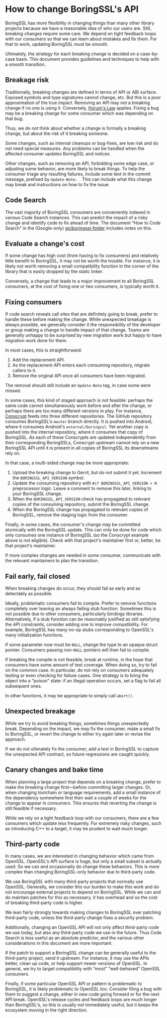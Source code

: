 # How to change BoringSSL's API

BoringSSL has more flexibility in changing things than many other library projects because we have a reasonable idea of who our users are. Still, breaking changes require some care. We depend on tight feedback loops with our consumers so that we can learn about mistakes and fix them. For that to work, updating BoringSSL must be smooth.

Ultimately, the strategy for each breaking change is decided on a case-by-case basis. This document provides guidelines and techniques to help with a smooth transition.

## Breakage risk

Traditionally, breaking changes are defined in terms of API or ABI surface. Exposed symbols and type signatures cannot change, etc. But this is a poor approximation of the true impact. Removing an API may not a breaking change if no one is using it. Conversely, [Hyrum's Law](http://www.hyrumslaw.com/) applies. Fixing a bug may be a breaking change for some consumer which was depending on that bug.

Thus, we do not think about whether a change is formally a breaking change, but about the *risk* of it breaking someone.

Some changes, such as internal cleanups or bug-fixes, are low risk and do not need special measures. Any problems can be handled when the affected consumer updates BoringSSL and notices.

Other changes, such as removing an API, forbidding some edge case, or adjusting some behavior, are more likely to break things. To help the consumer triage any resulting failures, include some text in the commit message, prefixed by `Update-Note: `. This can include what this change may break and instructions on how to fix the issue.

## Code Search

The vast majority of BoringSSL consumers are conveniently indexed in various Code Search instances. This can predict the impact of a risky change and identify code to fix ahead of time. The document &ldquo;How to Code Search&rdquo; in the (Google-only) [go/boringssl-folder](https://goto.google.com/boringssl-folder) includes notes on this.

## Evaluate a change's cost

If some change has high cost (from having to fix consumers) and relatively little benefit to BoringSSL, it may not be worth the trouble. For instance, it is likely not worth removing a small compatibility function in the corner of the library that is easily dropped by the static linker.

Conversely, a change that leads to a major improvement to all BoringSSL consumers, at the cost of fixing one or two consumers, is typically worth it.

## Fixing consumers

If code search reveals call sites that are definitely going to break, prefer to handle these before making the change. While unexpected breakage is always possible, we generally consider it the responsibility of the developer or group making a change to handle impact of that change. Teams are generally unhappy to be surprised by new migration work but happy to have migration work done for them.

In most cases, this is straightforward:

1. Add the replacement API.
2. As the replacement API enters each consuming repository, migrate callers to it.
3. Remove the original API once all consumers have been migrated.

The removal should still include an `Update-Note` tag, in case some were missed.

In some cases, this kind of staged approach is not feasible: perhaps the same code cannot simultaneously work before and after the change, or perhaps there are too many different versions in play. For instance, [Conscrypt](https://github.com/google/conscrypt) feeds into three different repositories. The GitHub repository consumes BoringSSL's `master` branch directly. It is pushed into Android, where it consumes Android's `external/boringssl`. Yet another copy is pushed into the internal repository, where it consumes that copy of BoringSSL. As each of these Conscrypts are updated independently from their corresponding BoringSSLs, Conscrypt upstream cannot rely on a new BoringSSL API until it is present in all copies of BoringSSL its downstreams rely on.

In that case, a multi-sided change may be more appropriate:

1. Upload the breaking change to Gerrit, but do not submit it yet. Increment the `BORINGSSL_API_VERSION` symbol.
2. Update the consuming repository with `#if BORINGSSL_API_VERSION < N` preprocessor logic. Leave a comment to remove this later, linking to your BoringSSL change.
3. When the `BORINGSSL_API_VERSION` check has propagated to relevant copies of the consuming repository, submit the BoringSSL change.
4. When the BoringSSL change has propagated to relevant copies of BoringSSL, remove the staging logic from the consumer.

Finally, in some cases, the consumer's change may be committed atomically with the BoringSSL update. This can only be done for code which only consumes one instance of BoringSSL (so the Conscrypt example above is not eligible). Check with that project's maintainer first or, better, be that project's maintainer.

If more complex changes are needed in some consumer, communicate with the relevant maintainers to plan the transition.

## Fail early, fail closed

When breaking changes do occur, they should fail as early and as detectably as possible.

Ideally, problematic consumers fail to compile. Prefer to remove functions completely over leaving an always failing stub function. Sometimes this is not possible due to other consumers, particularly bindings libraries. Alternatively, if a stub function can be reasonably justified as still satisfying the API constraints, consider adding one to improve compatibility. For example, BoringSSL has many no-op stubs corresponding to OpenSSL's many initialization functions.

If some parameter now must be `NULL`, change the type to an opaque struct pointer. Consumers passing non-`NULL` pointers will then fail to compile.

If breaking the compile is not feasible, break at runtime, in the hope that consumers have some amount of test coverage. When doing so, try to fail on the common case. In particular, do not rely on consumers adequately testing or even checking for failure cases. One strategy is to bring the object into a &ldquo;poison&rdquo; state: if an illegal operation occurs, set a flag to fail all subsequent ones.

In other functions, it may be appropriate to simply call `abort()`.

## Unexpected breakage

While we try to avoid breaking things, sometimes things unexpectedly break. Depending on the impact, we may fix the consumer, make a small fix to BoringSSL, or revert the change to either try again later or revise the approach.

If we do not ultimately fix the consumer, add a test in BoringSSL to capture the unexpected API contract, so future regressions are caught quickly.

## Canary changes and bake time

When planning a large project that depends on a breaking change, prefer to make the breaking change first&mdash;before committing larger changes. Or, when changing toolchain or language requirements, add a small instance of the dependency somewhere first then wait a couple of weeks for the change to appear in consumers. This ensures that reverting the change is still feasible if necessary.

While we rely on a tight feedback loop with our consumers, there are a few consumers which update less frequently. For extremely risky changes, such as introducing C++ to a target, it may be prudent to wait much longer.

## Third-party code

In many cases, we are interested in changing behavior which came from OpenSSL. OpenSSL's API surface is huge, but only a small subset is actually used. So we can and occasionally do change these behaviors. This is more complex than changing BoringSSL-only behavior due to third-party code.

We use BoringSSL with many third-party projects that normally use OpenSSL. Generally, we consider this our burden to make this work and do not encourage external projects to depend on BoringSSL. While we can and do maintain patches for this as necessary, it has overhead and so the cost of breaking third-party code is higher.

We lean fairly strongly towards making changes to BoringSSL over patching third-party code, unless the third-party change fixes a security problem.

Additionally, changing an OpenSSL API will not only affect third-party code we use today, but also any third-party code we use in the future. Thus Code Search is less useful as an absolute predictor, and the various other considerations in this document are more important.

If the patch to support a BoringSSL change can be generally useful to the third-party project, send it upstream. For instance, it may use the APIs better, clean up code, or help support newer versions of OpenSSL. In general, we try to target compatibility with &ldquo;most&rdquo; &ldquo;well-behaved&rdquo; OpenSSL consumers.

Finally, if some particular OpenSSL API or pattern is problematic to BoringSSL, it is likely problematic to OpenSSL too. Consider filing a bug with them to suggest a change, either in new code going forward or for the next API break. OpenSSL's release cycles and feedback loops are much longer than BoringSSL's, so this is usually not immediately useful, but it keeps the ecosystem moving in the right direction.
